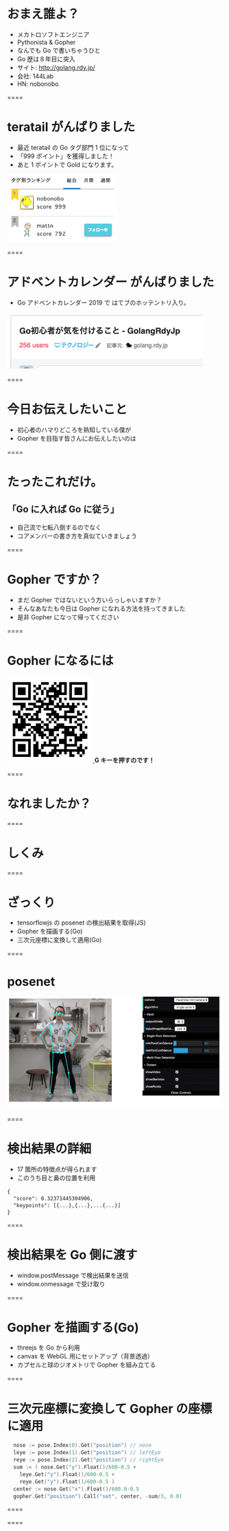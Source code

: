 # おまえ誰よ？

- メカトロソフトエンジニア
- Pythonista & Gopher
- なんでも Go で書いちゃうひと
- Go 歴は８年目に突入
- サイト: <http://golang.rdy.jp/>
- 会社: 144Lab
- HN: nobonobo

====

# teratail がんばりました

- 最近 teratail の Go タグ部門 1 位になって
- 「999 ポイント」を獲得しました！
- あと 1 ポイントで Gold になります。

![](images/teratail-go.png)

====

# アドベントカレンダー がんばりました

- Go アドベントカレンダー 2019 で はてブのホッテントリ入り。

![](images/hatebu.png)

====

# 今日お伝えしたいこと

- 初心者のハマりどころを熟知している僕が
- Gopher を目指す皆さんにお伝えしたいのは

====

# たったこれだけ。

<div class="fragment">
<h2>「Go に入れば Go に従う」</h2>

<ul>
<li>自己流で七転八倒するのでなく</li>
<li>コアメンバーの書き方を真似ていきましょう</li>
</ul>
</div>

====

# Gopher ですか？

- まだ Gopher ではないという方いらっしゃいますか？
- そんなあなたも今日は Gopher になれる方法を持ってきました
- 是非 Gopher になって帰ってください

====

# Gopher になるには

<a href="https://nobonobo.github.io/presantations/MakingToy/#7">
<img src="images/qr-url.png"/>
</a>
<b class="fragment">G キーを押すのです！</b>

====

# なれましたか？

====

# しくみ

====

# ざっくり

- tensorflowjs の posenet の検出結果を取得(JS)
- Gopher を描画する(Go)
- 三次元座標に変換して適用(Go)

====

# posenet

![](images/posenet.gif)

====

# 検出結果の詳細

- 17 箇所の特徴点が得られます
- このうち目と鼻の位置を利用

```jsonc
{
  "score": 0.32371445304906,
  "keypoints": [{...},{...},...{...}]
}
```

====

# 検出結果を Go 側に渡す

- window.postMessage で検出結果を送信
- window.onmessage で受け取り

====

# Gopher を描画する(Go)

- threejs を Go から利用
- canvas を WebGL 用にセットアップ（背景透過）
- カプセルと球のジオメトリで Gopher を組み立てる

====

# 三次元座標に変換して Gopher の座標に適用

```go
  nose := pose.Index(0).Get("position") // nose
  leye := pose.Index(1).Get("position") // leftEye
  reye := pose.Index(2).Get("position") // rightEye
  sum := ( nose.Get("y").Float()/600-0.5 +
    leye.Get("y").Float()/600-0.5 +
    reye.Get("y").Float()/600-0.5 )
  center := nose.Get("x").Float()/600.0-0.5
  gopher.Get("position").Call("set", center, -sum/3, 0.0)
```

====

====

<div style="position: relative; height: 70vh;">
<h1 style="position:absolute; top: 50%; left: 50%; transform : translate(-50%,-50%);">おわり</h1>
</div>
